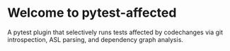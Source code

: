 # Welcome to pytest-affected

A pytest plugin that selectively runs tests affected by codechanges via git introspection, ASL parsing, and dependency graph analysis.
